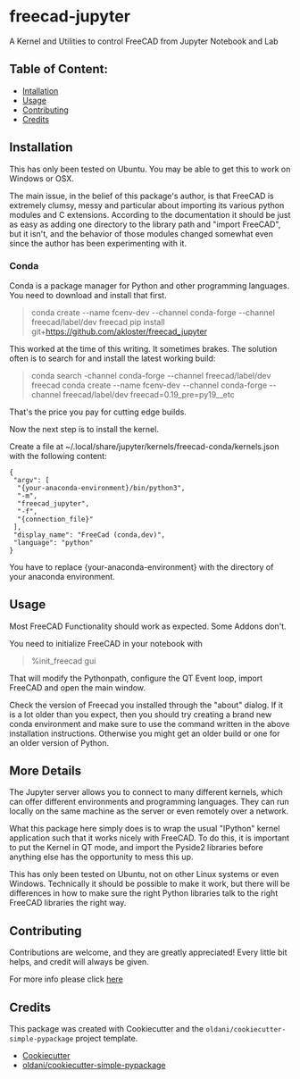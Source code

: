 # freecad-jupyter

A Kernel and Utilities to control FreeCAD from Jupyter Notebook and Lab

## Table of Content:

- [Intallation](#installation)
- [Usage](#usage)
- [Contributing](#contributing)
- [Credits](#credits)

## Installation

This has only been tested on Ubuntu. You may be able to get this to work on Windows or OSX.

The main issue, in the belief of this package's author, is that FreeCAD is extremely clumsy, messy and particular about importing its various python modules and C extensions. According to the documentation it should be just
as easy as adding one directory to the library path and "import FreeCAD",
but it isn't, and the behavior of those modules changed somewhat even since
the author has been experimenting with it.

### Conda

Conda is a package manager for Python and other programming languages. You need to download and install that first.

> conda create --name fcenv-dev --channel conda-forge --channel freecad/label/dev freecad
> pip install git+https://github.com/akloster/freecad_jupyter

This worked at the time of this writing. It sometimes brakes. The solution often is to search for and install the latest working build:

> conda search -channel conda-forge --channel freecad/label/dev freecad
> conda create --name fcenv-dev --channel conda-forge --channel freecad/label/dev freecad=0.19_pre=py19__etc

That's the price you pay for cutting edge builds.

Now the next step is to install the kernel.

Create a file at ~/.local/share/jupyter/kernels/freecad-conda/kernels.json with the following content:

```
{
 "argv": [
  "{your-anaconda-environment}/bin/python3",
  "-m",
  "freecad_jupyter",
  "-f",
  "{connection_file}"
 ],
 "display_name": "FreeCad (conda,dev)",
 "language": "python"
}
```      

You have to replace {your-anaconda-environment} with the directory of your anaconda environment.

## Usage

Most FreeCAD Functionality should work as expected. Some Addons don't.

You need to initialize FreeCAD in your notebook with 

>%init_freecad gui

That will modify the Pythonpath, configure the QT Event loop, import FreeCAD and open the main window.

Check the version of Freecad you installed through the "about" dialog. If it is a lot older than you expect, then you should try creating a brand new conda environment and make sure to use the command written in the above installation instructions. Otherwise you might get an older build or one for an older version of Python.

## More Details

The Jupyter server allows you to connect to many different kernels, which can offer different environments and programming languages. They can run locally on the same machine as the server or even remotely over a network.

What this package here simply does is to wrap the usual "IPython" kernel application such that it works nicely with FreeCAD. To do this, it is important to put the Kernel in QT mode, and import the Pyside2 libraries before anything else has the opportunity to mess this up.

This has only been tested on Ubuntu, not on other Linux systems or even Windows. Technically it should be possible to make it work, but there will be differences in how to make sure the right Python libraries talk to the right FreeCAD libraries the right way. 

## Contributing

Contributions are welcome, and they are greatly appreciated! Every
little bit helps, and credit will always be given.

For more info please click [here](./CONTRIBUTING.md)


## Credits

This package was created with Cookiecutter and the `oldani/cookiecutter-simple-pypackage` project template.

- [Cookiecutter](https://github.com/audreyr/cookiecutter)
- [oldani/cookiecutter-simple-pypackage](https://github.com/oldani/cookiecutter-simple-pypackage)
